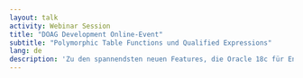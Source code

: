 ```yaml
---
layout: talk
activity: Webinar Session
title: "DOAG Development Online-Event"
subtitle: "Polymorphic Table Functions und Qualified Expressions"
lang: de
description: 'Zu den spannendsten neuen Features, die Oracle 18c für Entwickler bietet, zählen Polymorphe Tabellenfunktionen und Qualifizierte Ausdrücke.  Mit polymorphen Tabellenfunktionen können Entwickler die Struktur der erzeugten Datensätze erst zur Laufzeit definieren.  Qualified Expressions ermöglicht die Definition von Array- oder Record-Konstruktoren, die mehrere Werte mit einem einzelnen Befehl zuweisen. Was auf den ersten Blick als syntaktischer Zucker aussieht, ist ein mächtiges Werkzeug - vor allem in Verbindung mit polymorphen Tabellenfunktionen.  Dieser Vortrag stellt die Konzepte der Polymorphic Table Functions und Qualified Expressions vor und zeigt Anwendungsfälle und Szenarien aus der Praxis.  Die Präsentation beinhaltet eine detaillierte Live-Demo. Die Beispiele und Skripte stehen zum Download bereit.'
---
```

